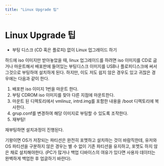 ```yaml
---
title: "Linux Upgrade 팁"
---
```

# Linux Upgrade 팁


* 부팅 디스크 (CD 혹은 플로피) 없이 Linux 업그레이드 하기

하드에 iso 이미지만 받아놓았을 때, linux 업그레이드를 하려면 iso 이미지를 CD로 굽거나 마운트해서 배포판에 들어있는 부팅디스크 이미지를 USB나 플로피디스크에 써서 그것으로 부팅하여 설치하게 된다. 하지만, 이도 저도 쉽지 않은 경우도 있고 귀찮은 경우에는 다음과 같이 한다.

1) 배포판 iso 이미지 1번을 마운트 한다.
2) 부팅 CDROM iso 이미지를 찾아 다른 지점에 마운트한다.
3) 마운트 된 디렉토리에서 vmlinuz, intrd.img를 포함한 내용을 /boot 디렉토리에 복사한다.
4) grup.conf를 변경하여 해당 이미지로 부팅할 수 있도록 조작한다.
5) 재부팅!

재부팅하면 설치과정이 진행된다.

기왕이면 OS가 저장되는 파티션은 완전히 포멧하고 설치하는 것이 바람직한데, 유저와 OS 파티션을 구분하지 않은 경우는 별 수 없이 기존 파티션을 유지하고, 포멧도 하지 않은 채로 설치해야한다.
(PC가 많거나 백업 디바이스의 여유가 있다면 사용자 데이터는 완벽하게 백업한 후 업글하기 바란다).





